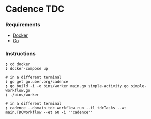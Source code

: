 # Cadence TDC

### Requirements
- [Docker]()
- [Go]()

### Instructions
```
❯ cd docker
❯ docker-compose up

# in a different terminal
❯ go get go.uber.org/cadence
❯ go build -i -o bins/worker main.go simple-activity.go simple-workflow.go
❯ ./bins/worker

# in a different terminal
❯ cadence --domain tdc workflow run --tl tdcTasks --wt main.TDCWorkflow --et 60 -i '"cadence"'
```